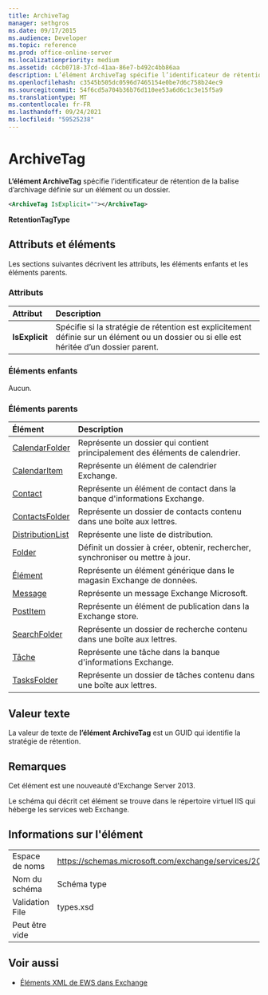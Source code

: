 ```yaml
---
title: ArchiveTag
manager: sethgros
ms.date: 09/17/2015
ms.audience: Developer
ms.topic: reference
ms.prod: office-online-server
ms.localizationpriority: medium
ms.assetid: c4cb0718-37cd-41aa-86e7-b492c4bb86aa
description: L’élément ArchiveTag spécifie l’identificateur de rétention de la balise d’archivage définie sur un élément ou un dossier.
ms.openlocfilehash: c3545b505dc0596d7465154e0be7d6c758b24ec9
ms.sourcegitcommit: 54f6cd5a704b36b76d110ee53a6d6c1c3e15f5a9
ms.translationtype: MT
ms.contentlocale: fr-FR
ms.lasthandoff: 09/24/2021
ms.locfileid: "59525238"
---
```

# <a name="archivetag"></a>ArchiveTag

**L’élément ArchiveTag** spécifie l’identificateur de rétention de la balise d’archivage définie sur un élément ou un dossier. 
  
```XML
<ArchiveTag IsExplicit=""></ArchiveTag>
```

 **RetentionTagType**
## <a name="attributes-and-elements"></a>Attributs et éléments

Les sections suivantes décrivent les attributs, les éléments enfants et les éléments parents.
  
### <a name="attributes"></a>Attributs

|**Attribut**|**Description**|
|:-----|:-----|
|**IsExplicit** <br/> |Spécifie si la stratégie de rétention est explicitement définie sur un élément ou un dossier ou si elle est héritée d’un dossier parent.  <br/> |
   
### <a name="child-elements"></a>Éléments enfants

Aucun.
  
### <a name="parent-elements"></a>Éléments parents

|**Élément**|**Description**|
|:-----|:-----|
|[CalendarFolder](calendarfolder.md) <br/> |Représente un dossier qui contient principalement des éléments de calendrier.  <br/> |
|[CalendarItem](calendaritem.md) <br/> |Représente un élément de calendrier Exchange.  <br/> |
|[Contact](contact.md) <br/> |Représente un élément de contact dans la banque d'informations Exchange.  <br/> |
|[ContactsFolder](contactsfolder.md) <br/> |Représente un dossier de contacts contenu dans une boîte aux lettres.  <br/> |
|[DistributionList](distributionlist.md) <br/> |Représente une liste de distribution.  <br/> |
|[Folder](folder.md) <br/> |Définit un dossier à créer, obtenir, rechercher, synchroniser ou mettre à jour.  <br/> |
|[Élément](item.md) <br/> |Représente un élément générique dans le magasin Exchange de données.  <br/> |
|[Message](message-ex15websvcsotherref.md) <br/> |Représente un message Exchange Microsoft.  <br/> |
|[PostItem](postitem.md) <br/> |Représente un élément de publication dans la Exchange store.  <br/> |
|[SearchFolder](searchfolder.md) <br/> |Représente un dossier de recherche contenu dans une boîte aux lettres.  <br/> |
|[Tâche](task.md) <br/> |Représente une tâche dans la banque d'informations Exchange.  <br/> |
|[TasksFolder](tasksfolder.md) <br/> |Représente un dossier de tâches contenu dans une boîte aux lettres.  <br/> |
   
## <a name="text-value"></a>Valeur texte

La valeur de texte de **l’élément ArchiveTag** est un GUID qui identifie la stratégie de rétention. 
  
## <a name="remarks"></a>Remarques

Cet élément est une nouveauté d'Exchange Server 2013.
  
Le schéma qui décrit cet élément se trouve dans le répertoire virtuel IIS qui héberge les services web Exchange.
  
## <a name="element-information"></a>Informations sur l'élément

|||
|:-----|:-----|
|Espace de noms  <br/> |https://schemas.microsoft.com/exchange/services/2006/types  <br/> |
|Nom du schéma  <br/> |Schéma type  <br/> |
|Validation File  <br/> |types.xsd  <br/> |
|Peut être vide  <br/> ||
   
## <a name="see-also"></a>Voir aussi

- [Éléments XML de EWS dans Exchange](ews-xml-elements-in-exchange.md)

